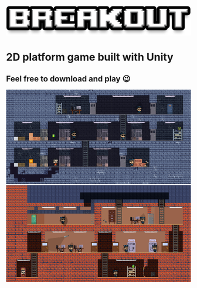 <p align="center">
  <img src="docs/logo.png"/>
</p>

# 2D platform game built with Unity
## Feel free to download and play :wink:
![](docs/first_level.png)
![](docs/third_level.png)